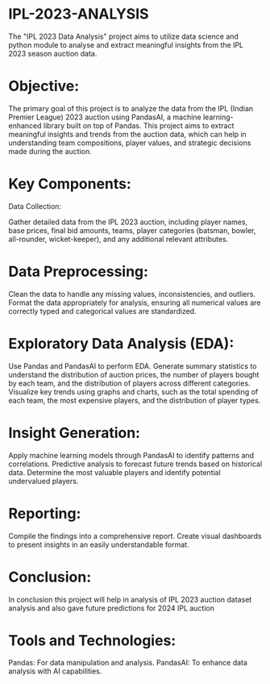 # IPL-2023-ANALYSIS
The "IPL 2023 Data Analysis" project aims to utilize data science and python module to analyse and extract meaningful insights from the IPL 2023 season auction data. 
# Objective:
The primary goal of this project is to analyze the data from the IPL (Indian Premier League) 2023 auction using PandasAI, a machine learning-enhanced library built on top of Pandas. This project aims to extract meaningful insights and trends from the auction data, which can help in understanding team compositions, player values, and strategic decisions made during the auction.

# Key Components:
Data Collection:

Gather detailed data from the IPL 2023 auction, including player names, base prices, final bid amounts, teams, player categories (batsman, bowler, all-rounder, wicket-keeper), and any additional relevant attributes.

# Data Preprocessing:
Clean the data to handle any missing values, inconsistencies, and outliers.
Format the data appropriately for analysis, ensuring all numerical values are correctly typed and categorical values are standardized.

# Exploratory Data Analysis (EDA):
Use Pandas and PandasAI to perform EDA.
Generate summary statistics to understand the distribution of auction prices, the number of players bought by each team, and the distribution of players across different categories.
Visualize key trends using graphs and charts, such as the total spending of each team, the most expensive players, and the distribution of player types.

# Insight Generation:
Apply machine learning models through PandasAI to identify patterns and correlations.
Predictive analysis to forecast future trends based on historical data.
Determine the most valuable players and identify potential undervalued players.

# Reporting:
Compile the findings into a comprehensive report.
Create visual dashboards to present insights in an easily understandable format.

# Conclusion:
In conclusion this project will help in analysis of IPL 2023 auction dataset analysis and also gave future predictions for 2024 IPL auction

# Tools and Technologies:
Pandas: For data manipulation and analysis.
PandasAI: To enhance data analysis with AI capabilities.
